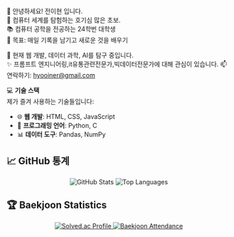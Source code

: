 👋 안녕하세요! 전이현 입니다.  
🌟 컴퓨터 세계를 탐험하는 호기심 많은 초보.  
📚 컴퓨터 공학을 전공하는 24학번 대학생  
🎯 목표: 매일 기록을 남기고 새로운 것을 배우기  

👀 현재 웹 개발, 데이터 과학, AI를 탐구 중입니다.  
✨ 프롬프트 엔지니어링,it유통관련전문가,빅데이터전문가에 대해 관심이 있습니다.
📫 연락하기: hyooiner@gmail.com  


💻 **기술 스택**  
제가 즐겨 사용하는 기술들입니다:  
- 🌐 **웹 개발**: HTML, CSS, JavaScript  
- 🐍 **프로그래밍 언어**: Python, C  
- 📊 **데이터 도구**: Pandas, NumPy  


## 📈 **GitHub 통계**  
<p align="center"> 
  <img src="https://github-readme-stats.vercel.app/api?username=hyooiner&show_icons=true&theme=radical" alt="GitHub Stats" />  
  <img src="https://github-readme-stats.vercel.app/api/top-langs/?username=hyooiner&layout=compact&theme=radical" alt="Top Languages" />  
</p>


## 🏆 **Baekjoon Statistics**

<p align="center">
  <a href="https://solved.ac/komosjs44/">
    <img src="http://mazassumnida.wtf/api/v2/generate_badge?boj=komosjs44" alt="Solved.ac Profile"/>
  </a>
  <a href="https://solved.ac/komosjs44/">
    <img src="http://mazandi.herokuapp.com/api?handle=komosjs44&theme=warm" alt="Baekjoon Attendance"/>
  </a>
</p>
